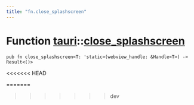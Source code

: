 ```yaml
---
title: "fn.close_splashscreen"
---
```


# Function [tauri](/docs/api/rust/tauri/index.html)::​[close_splashscreen](/docs/api/rust/tauri/)

    pub fn close_splashscreen<T: 'static>(webview_handle: &Handle<T>) -> Result<()>
<<<<<<< HEAD
      
=======
>>>>>>> dev
